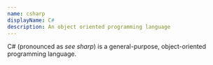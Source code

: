 ```yaml
---
name: csharp
displayName: C#
description: An object oriented programming language
---
```

C# (pronounced as *see sharp*) is a general-purpose, object-oriented programming language.
